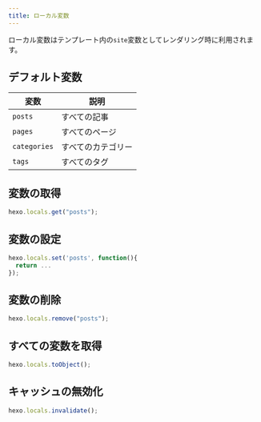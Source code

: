 ```yaml
---
title: ローカル変数
---
```


ローカル変数はテンプレート内の`site`変数としてレンダリング時に利用されます。

## デフォルト変数

| 変数         | 説明               |
| ------------ | ------------------ |
| `posts`      | すべての記事       |
| `pages`      | すべてのページ     |
| `categories` | すべてのカテゴリー |
| `tags`       | すべてのタグ       |

## 変数の取得

```js
hexo.locals.get("posts");
```

## 変数の設定

```js
hexo.locals.set('posts', function(){
  return ...
});
```

## 変数の削除

```js
hexo.locals.remove("posts");
```

## すべての変数を取得

```js
hexo.locals.toObject();
```

## キャッシュの無効化

```js
hexo.locals.invalidate();
```
